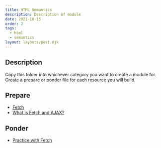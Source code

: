 ```yaml
---
title: HTML Semantics
description: Description of module
date: 2021-10-15
order: 2
tags:
  - html
  - semantics
layout: layouts/post.njk
---
```


## Description

Copy this folder into whichever category you want to create a module for. Create a prepare or ponder file for each resource you will build.

## Prepare

- [Fetch](https://developer.mozilla.org/en-US/docs/Web/API/Fetch_API/Using_Fetch)
- [What is Fetch and AJAX?](prepare1/)

## Ponder

- [Practice with Fetch](ponder1/)

